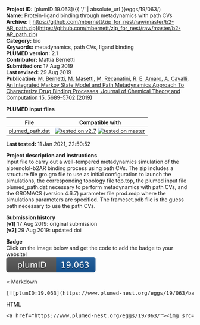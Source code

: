**Project ID:** [plumID:19.063]({{ '/' | absolute_url }}eggs/19/063/)  
**Name:**  Protein-ligand binding through metadynamics with path CVs  
**Archive:** [ https://github.com/mbernett/zip_for_nest/raw/master/b2-AR_path.zip](https://github.com/mbernett/zip_for_nest/raw/master/b2-AR_path.zip)  
**Category:**  bio  
**Keywords:**  metadynamics, path CVs, ligand binding  
**PLUMED version:**  2.1  
**Contributor:**  Mattia Bernetti  
**Submitted on:** 17 Aug 2019  
**Last revised:** 29 Aug 2019  
**Publication:** [M. Bernetti, M. Masetti, M. Recanatini, R. E. Amaro, A. Cavalli, An Integrated Markov State Model and Path Metadynamics Approach To Characterize Drug Binding Processes, Journal of Chemical Theory and Computation 15, 5689–5702 (2019)](http://dx.doi.org/10.1021/acs.jctc.9b00450)  
  
**PLUMED input files**  
  
| File     | Compatible with |  
|:--------:|:--------:|  
| [plumed_path.dat](./data/plumed_path.dat.md) |  [![tested on v2.7](https://img.shields.io/badge/v2.7-passing-green.svg)](data/plumed_path.dat.plumed.stderr) [![tested on master](https://img.shields.io/badge/master-passing-green.svg)](data/plumed_path.dat.plumed_master.stderr) |  
  
**Last tested:**  11 Jan 2021, 22:50:52
  
**Project description and instructions**  
Input file to carry out a well-tempered metadynamics simulation of the alprenolol-b2AR binding process using path CVs. The zip includes a structure file gro.gro file to use as initial configuration to launch the simulations, the corresponding topology file top.top, the plumed input file plumed_path.dat necessary to perform metadynamics with path CVs, and the GROMACS (version 4.6.7) parameter file prod.mdp where the simulations parameters are specified. The frameset.pdb file is the guess path necessary to use the path CVs.

  
**Submission history**  
**[v1]** 17 Aug 2019: original submission  
**[v2]** 29 Aug 2019: updated doi  
  
**Badge**  
Click on the image below and get the code to add the badge to your website!  
<img src="./badge.svg" alt="plumeDnest:19.063" id="myBtn" class="badge">
<div id="myModal" class="modal">
  <div class="modal-content">
    <span class="close">&times;</span>
    Markdown<pre>[![plumID:19.063](https://www.plumed-nest.org/eggs/19/063/badge.svg)](https://www.plumed-nest.org/eggs/19/063/)</pre>
    HTML<pre>&lt;a href="https://www.plumed-nest.org/eggs/19/063/"&gt;&lt;img src="https://www.plumed-nest.org/eggs/19/063/badge.svg" alt="plumID:19.063"&gt;&lt;/a&gt;</pre>
  </div>
</div>
